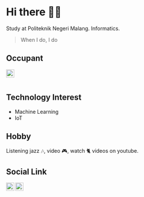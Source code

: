 # Hi there 👏😁
Study at Politeknik Negeri Malang.
Informatics.

> When I do, I do

## Occupant
[<img align="left" width="22px" src="https://cdn.jsdelivr.net/npm/simple-icons@3.11.0/icons/googlemaps.svg" />](https://goo.gl/maps/3fGyHA2fNFeTP21JA)  
<br />  
## Technology Interest
- Machine Learning
- IoT

## Hobby
Listening jazz 🎶, video 🎮, watch 🐈 videos on youtube.

## Social Link
[<img align="left" width="22px" src="https://cdn.jsdelivr.net/npm/simple-icons@v3/icons/linkedin.svg" />](https://www.linkedin.com/in/roo/) [<img align="left" width="22px" src="https://cdn.jsdelivr.net/npm/simple-icons@v3/icons/facebook.svg" />](https://www.facebook.com/ramadhan.bagaskara.75/)

